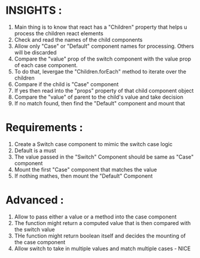 
# INSIGHTS :

1. Main thing is to know that react has a "Children" property that helps u process the children react elements
2. Check and read the names of the child components
3. Allow only "Case" or "Default" component names for processing. Others will be discarded
4. Compare the "value" prop of the switch component with the value prop of each case component.
5. To do that, levergae the "Children.forEach" method to iterate over the children
6. Compare if the child is "Case" component
7. If yes then read into the "props" property of that child component object
8. Compare the "value" of parent to the child's value and take decision
9. If no match found, then find the "Default" component and mount that


# Requirements :

1. Create a Switch case component to mimic the switch case logic 
2. Default is a must
3. The value passed in the "Switch" Component should be same as "Case" component
4. Mount the first "Case" component that matches the value
5. If nothing mathes, then mount the "Default" Component


# Advanced :

1. Allow to pass either a value or a method into the case component
2. The function might return a computed value that is then compared with the switch value
3. THe function might return boolean itself and decides the mounting of the case component
4. Allow switch to take in multiple values and match multiple cases - NICE